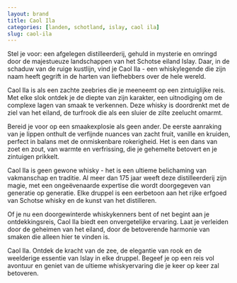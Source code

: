 ```yaml
---
layout: brand
title: Caol Ila
categories: [landen, schotland, islay, caol ila]
slug: caol-ila
---
```


Stel je voor: een afgelegen distilleerderij, gehuld in mysterie en omringd door de majestueuze landschappen van het Schotse eiland Islay. Daar, in de schaduw van de ruige kustlijn, vind je Caol Ila - een whiskylegende die zijn naam heeft gegrift in de harten van liefhebbers over de hele wereld.

Caol Ila is als een zachte zeebries die je meeneemt op een zintuiglijke reis. Met elke slok ontdek je de diepte van zijn karakter, een uitnodiging om de complexe lagen van smaak te verkennen. Deze whisky is doordrenkt met de ziel van het eiland, de turfrook die als een sluier de zilte zeelucht omarmt.

Bereid je voor op een smaakexplosie als geen ander. De eerste aanraking van je lippen onthult de verfijnde nuances van zacht fruit, vanille en kruiden, perfect in balans met de onmiskenbare rokerigheid. Het is een dans van zoet en zout, van warmte en verfrissing, die je gehemelte betovert en je zintuigen prikkelt.

Caol Ila is geen gewone whisky - het is een ultieme belichaming van vakmanschap en traditie. Al meer dan 175 jaar weeft deze distilleerderij zijn magie, met een ongeëvenaarde expertise die wordt doorgegeven van generatie op generatie. Elke druppel is een eerbetoon aan het rijke erfgoed van Schotse whisky en de kunst van het distilleren.

Of je nu een doorgewinterde whiskykenners bent of net begint aan je ontdekkingsreis, Caol Ila biedt een onvergetelijke ervaring. Laat je verleiden door de geheimen van het eiland, door de betoverende harmonie van smaken die alleen hier te vinden is.

Caol Ila. Ontdek de kracht van de zee, de elegantie van rook en de weelderige essentie van Islay in elke druppel. Begeef je op een reis vol avontuur en geniet van de ultieme whiskyervaring die je keer op keer zal betoveren.
